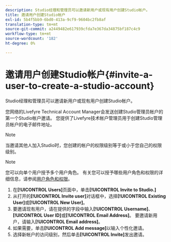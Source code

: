 ```yaml
---
description: Studio经理和管理员可以邀请新用户或现有用户创建Studio帐户。
title: 邀请用户创建Studio帐户
exl-id: 5b4f5bb9-6bd0-413a-9cf9-9604bc2fb8af
translation-type: tm+mt
source-git-commit: a2449482e617939cfda7e367da34875bf187c4c9
workflow-type: tm+mt
source-wordcount: '182'
ht-degree: 0%

---
```


# 邀请用户创建Studio帐户{#invite-a-user-to-create-a-studio-account}

Studio经理和管理员可以邀请新用户或现有用户创建Studio帐户。

您网络的Livefyre Technical Account Manager会发送创建Studio管理员帐户的第一个Studio帐户邀请。 您提供了Livefyre技术帐户管理员用于创建Studio管理员帐户的电子邮件地址。

>[!NOTE]
>
>当邀请其他人加入Studio时，您创建的帐户的权限级别等于或小于您自己的权限级别。

>[!NOTE]
>
>您可以向单个用户授予多个用户角色。 有关您可以授予哪些用户角色和权限的详细信息，请参阅[用户角色和权限](../c-users-creating-accounts-with-studio-access/c-user-types.md#c_user_types)。

1. 在&#x200B;**[!UICONTROL Users]**&#x200B;页面中，单击&#x200B;**[!UICONTROL Invite to Studio.]**
1. 从打开的&#x200B;**[!UICONTROL Invite user]**&#x200B;对话框中，选择&#x200B;**[!UICONTROL Existing User]**&#x200B;或&#x200B;**[!UICONTROL New User]**。
1. 要邀请现有用户，请在提供的字段中输入&#x200B;**[!UICONTROL Username]**、**[!UICONTROL User ID]**&#x200B;或&#x200B;**[!UICONTROL Email Address]**。 要邀请新用户，请输入&#x200B;**[!UICONTROL Email address]**。
1. 如果需要，单击&#x200B;**[!UICONTROL Add message]**&#x200B;以输入个性化邀请。
1. 选择新帐户的访问级别，然后单击&#x200B;**[!UICONTROL Invite]**&#x200B;发出邀请。
